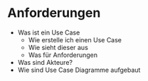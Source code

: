 # Anforderungen

-   Was ist ein Use Case
    -   Wie erstelle ich einen Use Case
    -   Wie sieht dieser aus
    -   Was für Anforderungen
-   Was sind Akteure?
-   Wie sind Use Case Diagramme aufgebaut
